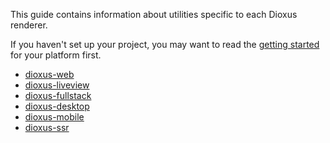This guide contains information about utilities specific to each Dioxus renderer.

If you haven't set up your project, you may want to read the [getting started](../../getting_started/index.md) for your platform first.

- [dioxus-web](web/index.md.md)
- [dioxus-liveview](liveview.md)
- [dioxus-fullstack](fullstack/index.md)
- [dioxus-desktop](desktop/index.md)
- [dioxus-mobile](mobile.md)
- [dioxus-ssr](ssr.md)

